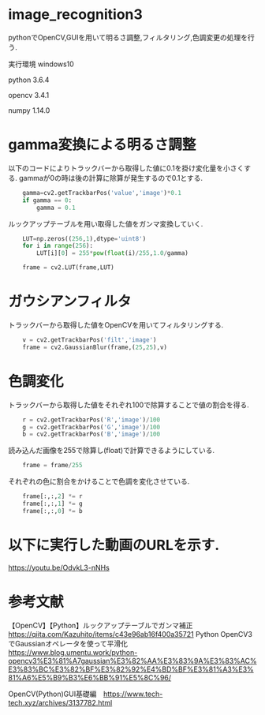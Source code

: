 # image_recognition3
pythonでOpenCV,GUIを用いて明るさ調整,フィルタリング,色調変更の処理を行う.

実行環境
windows10

python  3.6.4

opencv  3.4.1

numpy   1.14.0
# gamma変換による明るさ調整
以下のコードによりトラックバーから取得した値に0.1を掛け変化量を小さくする.
gammaが0の時は後の計算に除算が発生するので0.1とする.
```python
    gamma=cv2.getTrackbarPos('value','image')*0.1
    if gamma == 0:
        gamma = 0.1
```
ルックアップテーブルを用い取得した値をガンマ変換していく.
```python
    LUT=np.zeros((256,1),dtype='uint8')
    for i in range(256):
        LUT[i][0] = 255*pow(float(i)/255,1.0/gamma)

    frame = cv2.LUT(frame,LUT)
```
# ガウシアンフィルタ
トラックバーから取得した値をOpenCVを用いてフィルタリングする.
```python
    v = cv2.getTrackbarPos('filt','image')
    frame = cv2.GaussianBlur(frame,(25,25),v)
```
# 色調変化
トラックバーから取得した値をそれぞれ100で除算することで値の割合を得る.
```python
    r = cv2.getTrackbarPos('R','image')/100
    g = cv2.getTrackbarPos('G','image')/100
    b = cv2.getTrackbarPos('B','image')/100
```
読み込んだ画像を255で除算し(float)で計算できるようにしている.
```python
    frame = frame/255
```
それぞれの色に割合をかけることで色調を変化させている.
```python
    frame[:,:,2] *= r
    frame[:,:,1] *= g
    frame[:,:,0] *= b
```
# 以下に実行した動画のURLを示す.
https://youtu.be/OdvkL3-nNHs

# 参考文献
【OpenCV】【Python】ルックアップテーブルでガンマ補正 https://qiita.com/Kazuhito/items/c43e96ab16f400a35721
Python OpenCV3でGaussianオペレータを使って平滑化 https://www.blog.umentu.work/python-opencv3%E3%81%A7gaussian%E3%82%AA%E3%83%9A%E3%83%AC%E3%83%BC%E3%82%BF%E3%82%92%E4%BD%BF%E3%81%A3%E3%81%A6%E5%B9%B3%E6%BB%91%E5%8C%96/

OpenCV(Python)GUI基礎編　https://www.tech-tech.xyz/archives/3137782.html
